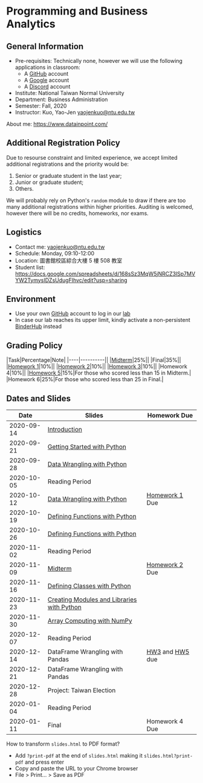 # Programming and Business Analytics

## General Information

- Pre-requisites: Technically none, however we will use the following applications in classroom:
    - A [GitHub](https://github.com/) account
    - A [Google](https://www.google.com/) account
    - A [Discord](https://discord.com/) account
- Institute: National Taiwan Normal University
- Department: Business Administration
- Semester: Fall, 2020
- Instructor: Kuo, Yao-Jen <yaojenkuo@ntu.edu.tw>

About me: <https://www.datainpoint.com/>

## Additional Registration Policy

Due to resourse constraint and limited experience, we accept limited additional registrations and the priority would be:

1. Senior or graduate student in the last year;
2. Junior or graduate student;
3. Others.

We will probably rely on Python's `random` module to draw if there are too many additional registrations within higher priorities. Auditing is welcomed, however there will be no credits, homeworks, nor exams.

## Logistics

- Contact me: <yaojenkuo@ntu.edu.tw>
- Schedule: Monday, 09:10-12:00
- Location: 圖書館校區綜合大樓 5 樓 508 教室
- Student list: <https://docs.google.com/spreadsheets/d/168sSz3MqW5jNRCZ3lSp7MVYW2TymysIDZsUdugFIhvc/edit?usp=sharing>

## Environment

- Use your own [GitHub](https://github.com/) account to log in our [lab](https://lab.datainpoint.com)
- In case our lab reaches its upper limit, kindly activate a non-persistent [BinderHub](https://mybinder.org/v2/gh/datainpoint/data-science-binder/data-science-python-3-8-5) instead

## Grading Policy

|Task|Percentage|Note|
|----|----------||
|[Midterm](https://lab.datainpoint.com/hub/user-redirect/git-pull?repo=https%3A%2F%2Fgithub.com%2Fdatainpoint%2Fmidterm-ntnu-fall-2020&urlpath=tree%2Fmidterm-ntnu-fall-2020%2Fmidterm.ipynb&branch=main)|25%||
|Final|35%||
|[Homework 1](https://lab.datainpoint.com/hub/user-redirect/git-pull?repo=https%3A%2F%2Fgithub.com%2Fdatainpoint%2Fexercise-getting-started-with-python&urlpath=tree%2Fexercise-getting-started-with-python%2Fexercises.ipynb&branch=master)|10%||
|[Homework 2](https://lab.datainpoint.com/hub/user-redirect/git-pull?repo=https%3A%2F%2Fgithub.com%2Fdatainpoint%2Fexercise-data-wrangling-with-python&urlpath=tree%2Fexercise-data-wrangling-with-python%2Fexercises.ipynb&branch=master)|10%||
|[Homework 3](https://lab.datainpoint.com/hub/user-redirect/git-pull?repo=https%3A%2F%2Fgithub.com%2Fdatainpoint%2Fexercise-hw3-ntnu-fall-2020&urlpath=tree%2Fexercise-hw3-ntnu-fall-2020%2Fexercises.ipynb&branch=master)|10%||
|Homework 4|10%||
|[Homework 5](https://lab.datainpoint.com/hub/user-redirect/git-pull?repo=https%3A%2F%2Fgithub.com%2Fdatainpoint%2Fexercise-hw5-ntnu-fall-2020&urlpath=tree%2Fexercise-hw5-ntnu-fall-2020%2Fexercises.ipynb&branch=main)|15%|For those who scored less than 15 in Midterm.|
|Homework 6|25%|For those who scored less than 25 in Final.|

## Dates and Slides

|Date|Slides|Homework Due|
|----|------|------------|
|2020-09-14|[Introduction](slides/00-introduction.slides.html)||
|2020-09-21|[Getting Started with Python](slides/01-getting-started-with-python.slides.html)||
|2020-09-28|[Data Wrangling with Python](slides/02-data-wrangling-with-python.slides.html)||
|2020-10-05|Reading Period||
|2020-10-12|[Data Wrangling with Python](slides/02-data-wrangling-with-python.slides.html)|[Homework 1](https://lab.datainpoint.com/hub/user-redirect/git-pull?repo=https%3A%2F%2Fgithub.com%2Fdatainpoint%2Fexercise-getting-started-with-python&urlpath=tree%2Fexercise-getting-started-with-python%2Fexercises.ipynb&branch=master) Due|
|2020-10-19|[Defining Functions with Python](slides/03-defining-functions-with-python.slides.html)||
|2020-10-26|[Defining Functions with Python](slides/03-defining-functions-with-python.slides.html)||
|2020-11-02|Reading Period||
|2020-11-09|[Midterm](https://lab.datainpoint.com/hub/user-redirect/git-pull?repo=https%3A%2F%2Fgithub.com%2Fdatainpoint%2Fmidterm-ntnu-fall-2020&urlpath=tree%2Fmidterm-ntnu-fall-2020%2Fmidterm.ipynb&branch=main)|[Homework 2](https://lab.datainpoint.com/hub/user-redirect/git-pull?repo=https%3A%2F%2Fgithub.com%2Fdatainpoint%2Fexercise-data-wrangling-with-python&urlpath=tree%2Fexercise-data-wrangling-with-python%2Fexercises.ipynb&branch=master) Due|
|2020-11-16|[Defining Classes with Python](slides/04-defining-classes-with-python.slides.html)||
|2020-11-23|[Creating Modules and Libraries with Python](slides/05-creating-modules-and-libraries-with-python.slides.html)||
|2020-11-30|[Array Computing with NumPy](slides/06-array-computing-with-numpy.slides.html)||
|2020-12-07|Reading Period||
|2020-12-14|DataFrame Wrangling with Pandas|[HW3](https://lab.datainpoint.com/hub/user-redirect/git-pull?repo=https%3A%2F%2Fgithub.com%2Fdatainpoint%2Fexercise-hw3-ntnu-fall-2020&urlpath=tree%2Fexercise-hw3-ntnu-fall-2020%2Fexercises.ipynb&branch=master) and [HW5](https://lab.datainpoint.com/hub/user-redirect/git-pull?repo=https%3A%2F%2Fgithub.com%2Fdatainpoint%2Fexercise-hw5-ntnu-fall-2020&urlpath=tree%2Fexercise-hw5-ntnu-fall-2020%2Fexercises.ipynb&branch=main) due|
|2020-12-21|DataFrame Wrangling with Pandas||
|2020-12-28|Project: Taiwan Election||
|2020-01-04|Reading Period||
|2020-01-11|Final|Homework 4 Due|

How to transform `slides.html` to PDF format?
- Add `?print-pdf` at the end of `slides.html` making it `slides.html?print-pdf` and press enter
- Copy and paste the URL to your Chrome browser
- File > Print... > Save as PDF
